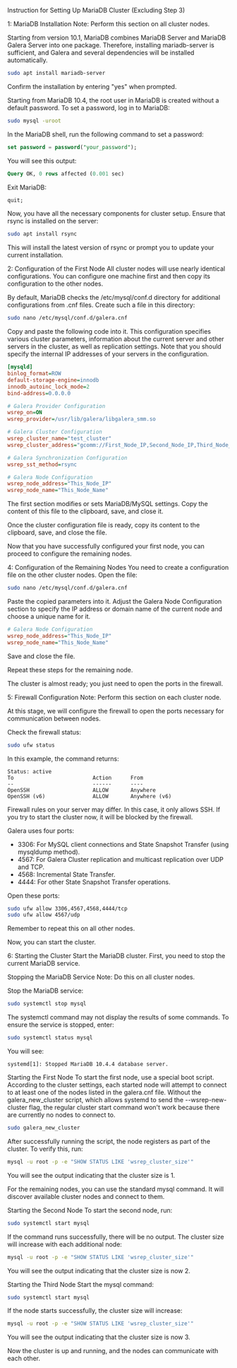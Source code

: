 Instruction for Setting Up MariaDB Cluster (Excluding Step 3)

1: MariaDB Installation
Note: Perform this section on all cluster nodes.

Starting from version 10.1, MariaDB combines MariaDB Server and MariaDB Galera Server into one package. Therefore, installing mariadb-server is sufficient, and Galera and several dependencies will be installed automatically.

```bash
sudo apt install mariadb-server
```

Confirm the installation by entering "yes" when prompted.

Starting from MariaDB 10.4, the root user in MariaDB is created without a default password. To set a password, log in to MariaDB:

```bash
sudo mysql -uroot
```

In the MariaDB shell, run the following command to set a password:

```sql
set password = password("your_password");
```

You will see this output:

```sql
Query OK, 0 rows affected (0.001 sec)
```

Exit MariaDB:

```sql
quit;
```

Now, you have all the necessary components for cluster setup. Ensure that rsync is installed on the server:

```bash
sudo apt install rsync
```

This will install the latest version of rsync or prompt you to update your current installation.

2: Configuration of the First Node
All cluster nodes will use nearly identical configurations. You can configure one machine first and then copy its configuration to the other nodes.

By default, MariaDB checks the /etc/mysql/conf.d directory for additional configurations from .cnf files. Create such a file in this directory:

```bash
sudo nano /etc/mysql/conf.d/galera.cnf
```

Copy and paste the following code into it. This configuration specifies various cluster parameters, information about the current server and other servers in the cluster, as well as replication settings. Note that you should specify the internal IP addresses of your servers in the configuration.

```ini
[mysqld]
binlog_format=ROW
default-storage-engine=innodb
innodb_autoinc_lock_mode=2
bind-address=0.0.0.0

# Galera Provider Configuration
wsrep_on=ON
wsrep_provider=/usr/lib/galera/libgalera_smm.so

# Galera Cluster Configuration
wsrep_cluster_name="test_cluster"
wsrep_cluster_address="gcomm://First_Node_IP,Second_Node_IP,Third_Node_IP"

# Galera Synchronization Configuration
wsrep_sst_method=rsync

# Galera Node Configuration
wsrep_node_address="This_Node_IP"
wsrep_node_name="This_Node_Name"
```

The first section modifies or sets MariaDB/MySQL settings. Copy the content of this file to the clipboard, save, and close it.

Once the cluster configuration file is ready, copy its content to the clipboard, save, and close the file.

Now that you have successfully configured your first node, you can proceed to configure the remaining nodes.

4: Configuration of the Remaining Nodes
You need to create a configuration file on the other cluster nodes. Open the file:

```bash
sudo nano /etc/mysql/conf.d/galera.cnf
```

Paste the copied parameters into it. Adjust the Galera Node Configuration section to specify the IP address or domain name of the current node and choose a unique name for it.

```ini
# Galera Node Configuration
wsrep_node_address="This_Node_IP"
wsrep_node_name="This_Node_Name"
```

Save and close the file.

Repeat these steps for the remaining node.

The cluster is almost ready; you just need to open the ports in the firewall.

5: Firewall Configuration
Note: Perform this section on each cluster node.

At this stage, we will configure the firewall to open the ports necessary for communication between nodes.

Check the firewall status:

```bash
sudo ufw status
```

In this example, the command returns:

```
Status: active
To                         Action      From
--                         ------      ----
OpenSSH                    ALLOW       Anywhere
OpenSSH (v6)               ALLOW       Anywhere (v6)
```

Firewall rules on your server may differ. In this case, it only allows SSH. If you try to start the cluster now, it will be blocked by the firewall.

Galera uses four ports:

- 3306: For MySQL client connections and State Snapshot Transfer (using mysqldump method).
- 4567: For Galera Cluster replication and multicast replication over UDP and TCP.
- 4568: Incremental State Transfer.
- 4444: For other State Snapshot Transfer operations.

Open these ports:

```bash
sudo ufw allow 3306,4567,4568,4444/tcp
sudo ufw allow 4567/udp
```

Remember to repeat this on all other nodes.

Now, you can start the cluster.

6: Starting the Cluster
Start the MariaDB cluster. First, you need to stop the current MariaDB service.

Stopping the MariaDB Service
Note: Do this on all cluster nodes.

Stop the MariaDB service:

```bash
sudo systemctl stop mysql
```

The systemctl command may not display the results of some commands. To ensure the service is stopped, enter:

```bash
sudo systemctl status mysql
```

You will see:

```
systemd[1]: Stopped MariaDB 10.4.4 database server.
```

Starting the First Node
To start the first node, use a special boot script. According to the cluster settings, each started node will attempt to connect to at least one of the nodes listed in the galera.cnf file. Without the galera_new_cluster script, which allows systemd to send the --wsrep-new-cluster flag, the regular cluster start command won't work because there are currently no nodes to connect to.

```bash
sudo galera_new_cluster
```

After successfully running the script, the node registers as part of the cluster. To verify this, run:

```bash
mysql -u root -p -e "SHOW STATUS LIKE 'wsrep_cluster_size'"
```

You will see the output indicating that the cluster size is 1.

For the remaining nodes, you can use the standard mysql command. It will discover available cluster nodes and connect to them.

Starting the Second Node
To start the second node, run:

```bash
sudo systemctl start mysql
```

If the command runs successfully, there will be no output. The cluster size will increase with each additional node:

```bash
mysql -u root -p -e "SHOW STATUS LIKE 'wsrep_cluster_size'"
```

You will see the output indicating that the cluster size is now 2.

Starting the Third Node
Start the mysql command:

```bash
sudo systemctl start mysql
```

If the node starts successfully, the cluster size will increase:

```bash
mysql -u root -p -e "SHOW STATUS LIKE 'wsrep_cluster_size'"
```

You will see the output indicating that the cluster size is now 3.

Now the cluster is up and running, and the nodes can communicate with each other.